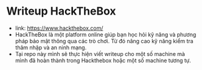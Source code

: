 # Writeup HackTheBox

- link: https://www.hackthebox.com/
- HackTheBox là một platform online giúp bạn học hỏi kỹ năng và phương pháp bảo mật thông qua các trò chơi. Từ đó nâng cao kỹ năng kiểm tra thâm nhập và an ninh mạng.
- Tại repo này mình sẽ thực hiện viết writeup cho một số machine mà mình đã hoàn thành trong Hackthebox hoặc một số machine tương tự.